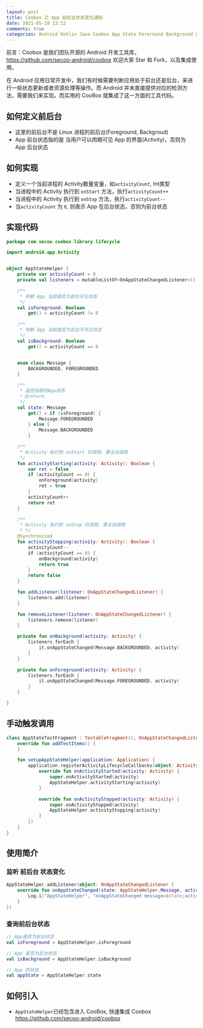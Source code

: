 ```yaml
---
layout: post
title: Coobox 之 App 前后台状态变化通知
date: 2021-05-18 12:12
comments: true
categories: Android Kotlin Java Coobox App State Foreround Background 前台 后台 
---
```


前言：Coobox 是我们团队开源的 Android 开发工具库，https://github.com/secoo-android/coobox 欢迎大家 Star 和 Fork，以及集成使用。


在 Android 应用日常开发中，我们有时候需要判断应用处于前台还是后台，来进行一些状态更新或者资源处理等操作。而 Android 并未直接提供对应的检测方法，需要我们来实现。而实用的 CooBox 就集成了这一方面的工具代码。

<!--more-->

## 如何定义前后台

  * 这里的前后台不是 Linux 进程的前后台(Foreground, Backgroud)
  * App 前台状态指的是 当用户可以肉眼可见 App 的界面(Activity)，否则为 App 后台状态


## 如何实现
  * 定义一个当前进程的 Activity数量变量，如`activityCount`, Int类型
  * 当进程中的 Activity 执行到 `onStart` 方法，执行`activityCount++`
  * 当进程中的 Activity 执行到 `onStop` 方法，执行`activityCount--`
  * 当`activityCount` 为 `0`, 则表示 App 在后台状态，否则为前台状态

## 实现代码
```kotlin
package com.secoo.coobox.library.lifecycle

import android.app.Activity


object AppStateHelper {
    private var activityCount = 0
    private val listeners = mutableListOf<OnAppStateChangedListener>()

    /**
     * 判断 App 当前是否为前台可见状态
     */
    val isForeground: Boolean
        get() = activityCount != 0

    /**
     * 判断 App 当前是否为后台不可见状态
     */
    val isBackground: Boolean
        get() = activityCount == 0


    enum class Message {
        BACKGROUNDED, FOREGROUNDED
    }

    /**
     * 返回当前的App状态
     * @return
     */
    val state: Message
        get() = if (isForeground) {
            Message.FOREGROUNDED
        } else {
            Message.BACKGROUNDED
        }

    /**
     * Activity 执行到 onStart 时调用，需主动调用
     */
    fun activityStarting(activity: Activity): Boolean {
        var ret = false
        if (activityCount == 0) {
            onForeground(activity)
            ret = true
        }
        activityCount++
        return ret
    }

    /**
     * Activity 执行到 onStop 时调用，需主动调用
     * */
    @Synchronized
    fun activityStopping(activity: Activity): Boolean {
        activityCount--
        if (activityCount == 0) {
            onBackground(activity)
            return true
        }
        return false
    }

    fun addListener(listener: OnAppStateChangedListener) {
        listeners.add(listener)
    }

    fun removeListener(listener: OnAppStateChangedListener) {
        listeners.remove(listener)
    }

    private fun onBackground(activity: Activity) {
        listeners.forEach {
            it.onAppStateChanged(Message.BACKGROUNDED, activity)
        }
    }

    private fun onForeground(activity: Activity) {
        listeners.forEach {
            it.onAppStateChanged(Message.FOREGROUNDED, activity)
        }
    }

}
```

## 手动触发调用
```kotlin
class AppStateTestFragment : TestableFragment(), OnAppStateChangedListener {
    override fun addTestItems() {
    }

    fun setupAppStateHelper(application: Application) {
        application.registerActivityLifecycleCallbacks(object: ActivityLifecycleCallbacksImpl() {
            override fun onActivityStarted(activity: Activity) {
                super.onActivityStarted(activity)
                AppStateHelper.activityStarting(activity)
            }

            override fun onActivityStopped(activity: Activity) {
                super.onActivityStopped(activity)
                AppStateHelper.activityStopping(activity)
            }
        })
    }
}
```

## 使用简介
### 监听 前后台 状态变化
```kotlin
AppStateHelper.addListener(object: OnAppStateChangedListener {
    override fun onAppStateChanged(state: AppStateHelper.Message, activity: Activity) {
    	Log.i("AppStateHelper", "onAppStateChanged message=$state;activity=$activity")
    }
})
```
### 查询前后台状态
```kotlin
// App是否为前台状态
val isForeground = AppStateHelper.isForeground

// App 是否为后台状态
val isBackground = AppStateHelper.isBackground

// App 的状态
val appState = AppStateHelper.state
```

## 如何引入
  * `AppStateHelper`已经包含进入 CooBox, 快速集成 Coobox https://github.com/secoo-android/coobox


